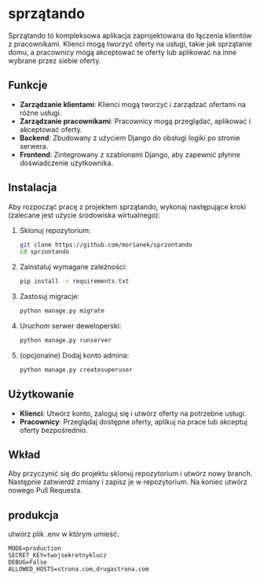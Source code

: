 # sprzątando

Sprzątando to kompleksowa aplikacja zaprojektowana do łączenia klientów z pracownikami. Klienci mogą tworzyć oferty na usługi, takie jak sprzątanie domu, a pracownicy mogą akceptować te oferty lub aplikować na inne wybrane przez siebie oferty.

## Funkcje

- **Zarządzanie klientami**: Klienci mogą tworzyć i zarządzać ofertami na różne usługi.
- **Zarządzanie pracownikami**: Pracownicy mogą przeglądać, aplikować i akceptować oferty.
- **Backend**: Zbudowany z użyciem Django do obsługi logiki po stronie serwera.
- **Frontend**: Zintegrowany z szablonami Django, aby zapewnić płynne doświadczenie użytkownika.

## Instalacja

Aby rozpocząć pracę z projektem sprzątando, wykonaj następujące kroki (zalecane jest użycie środowiska wirtualnego):

1. Sklonuj repozytorium:
    ```sh
    git clone https://github.com/morianek/sprzontando
    cd sprzontando
    ```

2. Zainstaluj wymagane zależności:
    ```sh
    pip install -r requirements.txt
    ```

3. Zastosuj migracje:
    ```sh
    python manage.py migrate
    ```

4. Uruchom serwer deweloperski:
    ```sh
    python manage.py runserver
    ```

5. (opcjonalne) Dodaj konto admina:
    ```sh
    python manage.py createsuperuser
    ```

## Użytkowanie

- **Klienci**: Utwórz konto, zaloguj się i utwórz oferty na potrzebne usługi.
- **Pracownicy**: Przeglądaj dostępne oferty, aplikuj na prace lub akceptuj oferty bezpośrednio.

## Wkład

Aby przyczynić się do projektu sklonuj repozytorium i utwórz nowy branch. Następnie zatwierdź zmiany i zapisz je w repozytorium. Na koniec utwórz nowego Pull Requesta.

## produkcja
utwórz plik .env
w którym umieść:
```  
MODE=production
SECRET_KEY=twojsekretnyklucz
DEBUG=False
ALLOWED_HOSTS=strona.com,drugastrona.com
```
